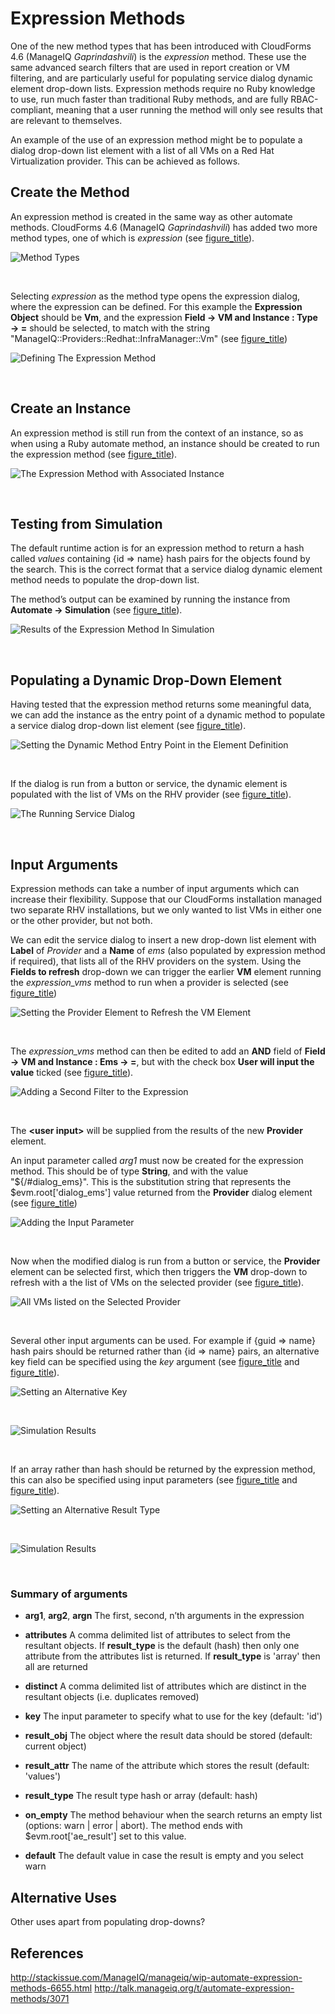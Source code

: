 # Expression Methods

One of the new method types that has been introduced with CloudForms 4.6
(ManageIQ *Gaprindashvili*) is the *expression* method. These use the
same advanced search filters that are used in report creation or VM
filtering, and are particularly useful for populating service dialog
dynamic element drop-down lists. Expression methods require no Ruby
knowledge to use, run much faster than traditional Ruby methods, and are
fully RBAC-compliant, meaning that a user running the method will only
see results that are relevant to themselves.

An example of the use of an expression method might be to populate a
dialog drop-down list element with a list of all VMs on a Red Hat
Virtualization provider. This can be achieved as follows.

## Create the Method

An expression method is created in the same way as other automate
methods. CloudForms 4.6 (ManageIQ *Gaprindashvili*) has added two more
method types, one of which is *expression* (see [figure\_title](#i1)).

![Method Types](./images/ss2.png)

​  

Selecting *expression* as the method type opens the expression dialog,
where the expression can be defined. For this example the **Expression
Object** should be **Vm**, and the expression **Field → VM and Instance
: Type → =** should be selected, to match with the string
"ManageIQ::Providers::Redhat::InfraManager::Vm" (see
[figure\_title](#i2))

![Defining The Expression Method](./images/ss1.png)

​  

## Create an Instance

An expression method is still run from the context of an instance, so as
when using a Ruby automate method, an instance should be created to run
the expression method (see [figure\_title](#i3)).

![The Expression Method with Associated Instance](./images/ss3.png)

​  

## Testing from Simulation

The default runtime action is for an expression method to return a hash
called *values* containing {id ⇒ name} hash pairs for the objects found
by the search. This is the correct format that a service dialog dynamic
element method needs to populate the drop-down list.

The method’s output can be examined by running the instance from
**Automate → Simulation** (see [figure\_title](#i4)).

![Results of the Expression Method In Simulation](./images/ss4.png)

​  

## Populating a Dynamic Drop-Down Element

Having tested that the expression method returns some meaningful data,
we can add the instance as the entry point of a dynamic method to
populate a service dialog drop-down list element (see
[figure\_title](#i5)).

![Setting the Dynamic Method Entry Point in the Element
Definition](./images/ss9.png)

​  

If the dialog is run from a button or service, the dynamic element is
populated with the list of VMs on the RHV provider (see
[figure\_title](#i6)).

![The Running Service Dialog](./images/ss7.png)

​  

## Input Arguments

Expression methods can take a number of input arguments which can
increase their flexibility. Suppose that our CloudForms installation
managed two separate RHV installations, but we only wanted to list VMs
in either one or the other provider, but not both.

We can edit the service dialog to insert a new drop-down list element
with **Label** of *Provider* and a **Name** of *ems* (also populated by
expression method if required), that lists all of the RHV providers on
the system. Using the **Fields to refresh** drop-down we can trigger the
earlier **VM** element running the *expression\_vms* method to run when
a provider is selected (see [figure\_title](#i7))

![Setting the Provider Element to Refresh the VM
Element](./images/ss10.png)

​  

The *expression\_vms* method can then be edited to add an **AND** field
of **Field → VM and Instance : Ems → =**, but with the check box **User
will input the value** ticked (see [figure\_title](#i8)).

![Adding a Second Filter to the Expression](./images/ss5.png)

​  

The **\<user input\>** will be supplied from the results of the new
**Provider** element.

An input parameter called *arg1* must now be created for the expression
method. This should be of type **String**, and with the value
"${/\#dialog\_ems}". This is the substitution string that represents the
$evm.root\['dialog\_ems'\] value returned from the **Provider** dialog
element (see [figure\_title](#i9))

![Adding the Input Parameter](./images/ss6.png)

​  

Now when the modified dialog is run from a button or service, the
**Provider** element can be selected first, which then triggers the
**VM** drop-down to refresh with a the list of VMs on the selected
provider (see [figure\_title](#i10)).

![All VMs listed on the Selected Provider](./images/ss8.png)

​  

Several other input arguments can be used. For example if {guid ⇒ name}
hash pairs should be returned rather than {id ⇒ name} pairs, an
alternative key field can be specified using the *key* argument (see
[figure\_title](#i11) and [figure\_title](#i12)).

![Setting an Alternative Key](./images/ss12.png)

​  

![Simulation Results](./images/ss11.png)

​  

If an array rather than hash should be returned by the expression
method, this can also be specified using input parameters (see
[figure\_title](#i13) and [figure\_title](#i14)).

![Setting an Alternative Result Type](./images/ss13.png)

​  

![Simulation Results](./images/ss14.png)

​  

### Summary of arguments

  - **arg1**, **arg2**, **argn** The first, second, n’th arguments in
    the expression

  - **attributes** A comma delimited list of attributes to select from
    the resultant objects. If **result\_type** is the default (hash)
    then only one attribute from the attributes list is returned. If
    **result\_type** is 'array' then all are returned

  - **distinct** A comma delimited list of attributes which are distinct
    in the resultant objects (i.e. duplicates removed)

  - **key** The input parameter to specify what to use for the key
    (default: 'id')

  - **result\_obj** The object where the result data should be stored
    (default: current object)

  - **result\_attr** The name of the attribute which stores the result
    (default: 'values')

  - **result\_type** The result type hash or array (default: hash)

  - **on\_empty** The method behaviour when the search returns an empty
    list (options: warn | error | abort). The method ends with
    $evm.root\['ae\_result'\] set to this value.

  - **default** The default value in case the result is empty and you
    select warn

## Alternative Uses

Other uses apart from populating
drop-downs?

## References

<http://stackissue.com/ManageIQ/manageiq/wip-automate-expression-methods-6655.html>
<http://talk.manageiq.org/t/automate-expression-methods/3071>
